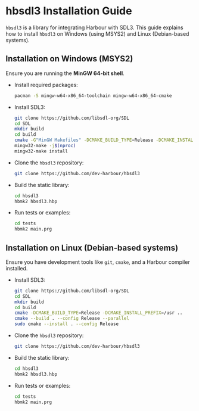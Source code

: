 
# hbsdl3 Installation Guide

`hbsdl3` is a library for integrating Harbour with SDL3. This guide explains how to install `hbsdl3` on Windows (using MSYS2) and Linux (Debian-based systems).

## Installation on Windows (MSYS2)

Ensure you are running the **MinGW 64-bit shell**.

- Install required packages:
   ```bash
   pacman -S mingw-w64-x86_64-toolchain mingw-w64-x86_64-cmake
   ```

- Install SDL3:
   ```bash
   git clone https://github.com/libsdl-org/SDL
   cd SDL
   mkdir build
   cd build
   cmake -G"MinGW Makefiles" -DCMAKE_BUILD_TYPE=Release -DCMAKE_INSTALL_PREFIX=/mingw64 ..
   mingw32-make -j$(nproc)
   mingw32-make install
   ```

- Clone the `hbsdl3` repository:
   ```bash
   git clone https://github.com/dev-harbour/hbsdl3
   ```

- Build the static library:
   ```bash
   cd hbsdl3
   hbmk2 hbsdl3.hbp
   ```

- Run tests or examples:
   ```bash
   cd tests
   hbmk2 main.prg
   ```

## Installation on Linux (Debian-based systems)

Ensure you have development tools like `git`, `cmake`, and a Harbour compiler installed.

- Install SDL3:
   ```bash
   git clone https://github.com/libsdl-org/SDL
   cd SDL
   mkdir build
   cd build
   cmake -DCMAKE_BUILD_TYPE=Release -DCMAKE_INSTALL_PREFIX=/usr ..
   cmake --build . --config Release --parallel
   sudo cmake --install . --config Release
   ```

- Clone the `hbsdl3` repository:
   ```bash
   git clone https://github.com/dev-harbour/hbsdl3
   ```

- Build the static library:
   ```bash
   cd hbsdl3
   hbmk2 hbsdl3.hbp
   ```

- Run tests or examples:
   ```bash
   cd tests
   hbmk2 main.prg
   ```
